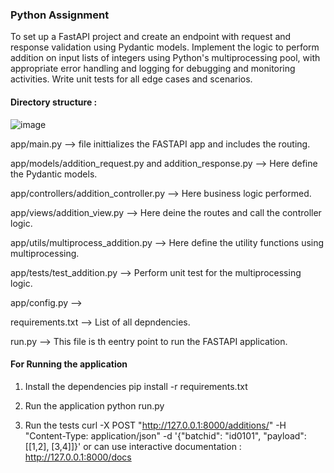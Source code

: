### Python Assignment
To set up a FastAPI project and create an endpoint with request and response validation using Pydantic models. Implement the logic to perform addition on input lists of integers using Python's multiprocessing pool, with appropriate error handling and logging for debugging and monitoring activities. Write unit tests for all edge cases and scenarios.



#### Directory structure : 

![image](https://github.com/rohanksingh/Python-Assignment/assets/31317534/9311fb89-8b26-4478-b8a5-3f882858d4f5)


app/main.py --> file inittializes the FASTAPI app and includes the routing.

app/models/addition_request.py and addition_response.py --> Here define the Pydantic models.

app/controllers/addition_controller.py --> Here business logic performed.

app/views/addition_view.py --> Here deine the routes and call the controller logic.

app/utils/multiprocess_addition.py --> Here define the utility functions using multiprocessing.

app/tests/test_addition.py --> Perform unit test for the multiprocessing logic.

app/config.py --> 

requirements.txt --> List of all depndencies.

run.py --> This file is th eentry point to run the FASTAPI application.


#### For Running the application

1. Install the dependencies 
pip install -r requirements.txt

2. Run the application
   python run.py

3. Run the tests
curl -X POST "http://127.0.0.1:8000/additions/" -H "Content-Type: application/json" -d '{"batchid": "id0101", "payload": [[1,2], [3,4]]}'
or can use interactive documentation : http://127.0.0.1:8000/docs
 

